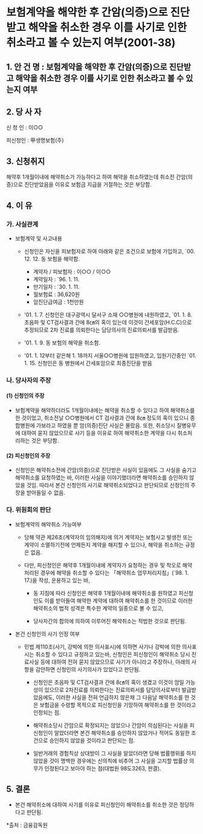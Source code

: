 # 보험계약을 해약한 후 간암(의증)으로 진단받고 해약을 취소한 경우 이를 사기로 인한 취소라고 볼 수 있는지 여부(2001-38)


## 1. 안 건 명 : 보험계약을 해약한 후 간암(의증)으로 진단받고 해약을 취소한 경우 이를 사기로 인한 취소라고 볼 수 있는지 여부 


## 2. 당 사 자

신 청 인 : 이○○

피신청인 : 甲생명보험(주)

## 3. 신청취지

해약후 1개월이내에 해약취소가 가능하다고 하여 해약을 취소하였는데 취소전 간암(의증)으로 진단받았음을 이유로 보험금 지급을 거절하는 것은 부당함.


## 4. 이   유

### 가. 사실관계

* 보험계약 및 사고내용

   * 신청인은 자신을 피보험자로 하여 아래와 같은 조건으로  보험에 가입하고, `00. 12. 12. 동 보험을 해약함.
         
     * 계약자 / 피보험자   :    이○○ / 이○○
     - 계약일자            :    `96.  1. 11.
     - 만기일자            :    `30.  1. 11.
     - 월보험료            :    36,620원
     - 암진단급여금        :    1천만원


  * '01. 1. 7. 신청인은 대구광역시 달서구 소재 ○○병원에 내원하였고, `01. 1. 8. 초음파 및 CT검사결과 간에 8㎝의 혹이 있는데 이것이 간세포암(H.C.C)으로 추정되므로 2차 진료를 의뢰한다는 담당의사의 진료의뢰서를 발급받음.

  * '01. 1. 9. 동 보험의 해약을 취소함.

  * '01. 1. 12부터 같은해 1. 18까지 서울○○병원에 입원하였고, 입원기간중인 `01. 1. 15. 신청인은 동 병원에서 간세포암으로 최종진단을 받음


### 나. 당사자의 주장

#### (1) 신청인의 주장

* 보험계약을 해약하더라도 1개월이내에는 해약을 취소할 수 있다고 하여 해약취소를 한 것이었고, 취소전날 ○○병원에서 CT 검사결과 간에 8㎝ 정도의 혹이 있으니 종합병원에 가보라고 하였을 뿐 암(의증)진단 사실은 몰랐음. 또한, 취소당시 질병유무에 대하여 묻지 않았으므로 사기 등을 이유로 하여 해약취소한 계약을 다시 취소처리하는 것은 부당함.

#### (2) 피신청인의 주장

* 신청인은 해약취소전에 간암(의증)으로 진단받은 사실이 있음에도 그 사실을 숨기고 해약취소를 요청하였는 바, 이러한 사실을 이야기했더라면 해약취소를 승인하지 않았을 것임. 따라서 본건 신청인의 사기로 해약취소되었다고 판단되므로 신청인의 주장을 받아들일 수 없음.

### 다. 위원회의 판단

* 보험계약의 해약취소 가능여부

   * 당해 약관 제26조(계약자의 임의해지)에 의거 계약자는 보험사고 발생전 또는 계약이 소멸하기전에 언제든지 계약을 해지할 수 있으나, 해약을 취소하는 규정은 없음.

   * 다만, 피신청인은 해약후 1개월이내에 계약자가 요청하는 경우 및 착오로 해약처리된 경우에 해약을 취소할 수 있다는 「해약취소 업무처리지침」(`98. 1. 17.)을 작성, 운용하고 있는 바,

     * 동 지침에 따라 신청인은 해약후 1개월이내에 해약취소를 원하였고 피신청인도 이를 받아들여 해약한 계약에 대하여 해약취소를 한 것이므로 이러한 해약취소의 법적 성격은 특수한 계약의 일종으로 볼 수 있고,

     * 당사자간의 합의에 의하여 이루어진 해약취소는 적법한 것으로 판단됨.
 
* 본건 신청인의 사기 인정 여부

  * 민법 제110조(사기, 강박에 의한 의사표시)에 의하면 사기나 강박에 의한 의사표시는 취소할 수 있다고 규정하고 있는바, 신청인은 피신청인이 해약취소 당시 진료사실 등에 대하여 전혀 묻지 않았으므로 사기가 아니라고 주장하나, 아래의 사항을 감안하면 신청인의 사기의사가 있었다고  판단됨.

    * 신청인은 초음파 및 CT검사결과 간에 8㎝의 혹이 생겼고 이것이 암일 가능성이 있으므로 2차진료를 의뢰한다는 진료의뢰서를 담당의사로부터 발급받았음에도, 이러한 사실을 전혀 언급하지 않은채 그 다음날 해약취소를 한 것은 보험금을 수령할 목적으로 피신청인을 기망하여 해약취소를 한 것이라고 인정되는 점.

     * 해약취소당시 간암으로 확정되지는 않았으나 간암이 의심된다는 사실을 피신청인이 알았더라면 본건 해약취소를 승인하지 않았거나 적어도 동일한 조건으로 승인하지 않았을 것이라고 판단되는 점.

    - 일반거래의 경험칙상 상대방이 그 사실을 알았더라면 당해 법률행위를 하지 않았을 것이 명백한 경우에는 신의칙에 비추어 그 사실을 고지할 법률상 의무가 인정된다고 보아야 하는 점(대법원 98도3263, 판결).



## 5. 결론 

* 본건 해약취소에 대하여 사기를 이유로 피신청인이 해약취소를 취소한 것은 정당하다고 판단됨.

*출처 : 금융감독원